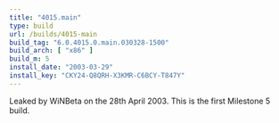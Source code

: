 ```yaml
---
title: "4015.main"
type: build
url: /builds/4015-main
build_tag: "6.0.4015.0.main.030328-1500"
build_arch: [ "x86" ]
build_m: 5
install_date: "2003-03-29"
install_key: "CKY24-Q8QRH-X3KMR-C6BCY-T847Y"
---
```


 Leaked by WiNBeta on the 28th April 2003. This is the first Milestone 5 build.